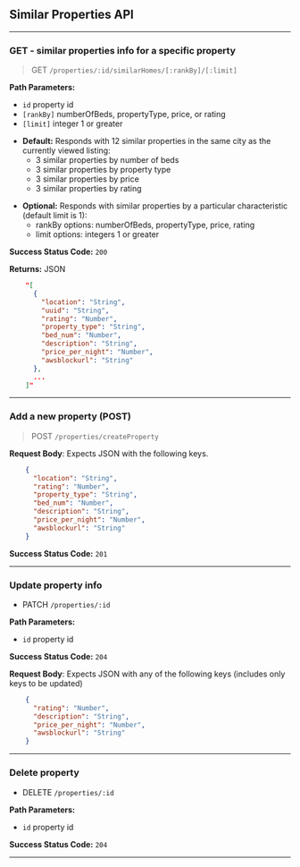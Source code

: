 ## Similar Properties API
<hr />

### GET - similar properties info for a specific property
  > GET `/properties/:id/similarHomes/[:rankBy]/[:limit]`
  
  **Path Parameters:**
  * `id` property id
  * `[rankBy]` numberOfBeds, propertyType, price, or rating
  * `[limit]` integer 1 or greater
  
  -  __Default:__ Responds with 12 similar properties in the same city as the currently viewed listing:
     - 3 similar properties by number of beds
     - 3 similar properties by property type
     - 3 similar properties by price
     - 3 similar properties by rating
  * __Optional:__ Responds with similar properties by a particular characteristic (default limit is 1):
      * rankBy options: numberOfBeds, propertyType, price, rating
      * limit options: integers 1 or greater

**Success Status Code:** `200`

**Returns:** JSON

```json
    "[
      {
        "location": "String",
        "uuid": "String",
        "rating": "Number",
        "property_type": "String",
        "bed_num": "Number",
        "description": "String",
        "price_per_night": "Number",
        "awsblockurl": "String"
      },
      ...
    ]"
```
<hr />

### Add a new property (POST)
  > POST `/properties/createProperty`

**Request Body**: Expects JSON with the following keys.

```json
    {
      "location": "String",
      "rating": "Number",
      "property_type": "String",
      "bed_num": "Number",
      "description": "String",
      "price_per_night": "Number",
      "awsblockurl": "String"
    }
```
**Success Status Code:** `201`
<hr />

### Update property info
  * PATCH `/properties/:id`

**Path Parameters:**
  * `id` property id

**Success Status Code:** `204`

**Request Body**: Expects JSON with any of the following keys (includes only keys to be updated)

```json
    {
      "rating": "Number",
      "description": "String",
      "price_per_night": "Number",
      "awsblockurl": "String"
    }
```
<hr />

### Delete property
  * DELETE `/properties/:id`

**Path Parameters:**
  * `id` property id

**Success Status Code:** `204`
<hr />

